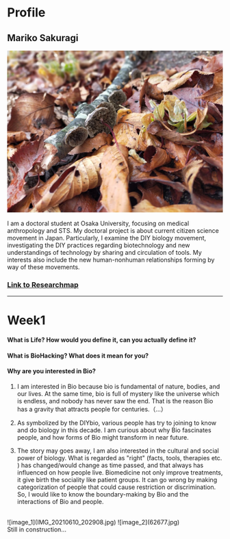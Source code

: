 # Profile

## Mariko Sakuragi

![image_profile](photo/139282151_412049590032179_3432442983651064912_n.jpg)

I am a doctoral student at Osaka University, focusing on medical anthropology and STS. My doctoral project is about current citizen science movement in Japan. Particularly, I examine the DIY biology movement, investigating the DIY practices regarding biotechnology and new understandings of technology by sharing and circulation of tools. My interests also include the new human-nonhuman relationships forming by way of these movements.  
### [Link to Researchmap](https://researchmap.jp/marikosakuragi)  
***
# Week1

#### What is Life? How would you define it, can you actually define it?


#### What is BioHacking? What does it mean for you?


#### Why are you interested in Bio?
1. I am interested in Bio because bio is fundamental of nature, bodies, and our lives. At the same time, bio is full of mystery like the universe which is endless, and nobody has never saw the end. That is the reason Bio has a gravity that attracts people for centuries.（...）

2. As symbolized by the DIYbio, various people has try to joining to know and do biology in this decade. I am curious about why Bio fascinates people, and how forms of Bio might transform in near future.

3. The story may goes away, I am also interested in the cultural and social power of biology. What is regarded as "right" (facts, tools, therapies etc. ) has changed/would change as time passed, and that always has influenced on how people live. Biomedicine not only improve treatments, it give birth the sociality like patient groups. It can go wrong by making categorization of people that could cause restriction or discrimination. So, I would like to know the boundary-making by Bio and the interactions of Bio and people.
<br>
![image_1](IMG_20210610_202908.jpg)
![image_2](62677.jpg)
<br>
Still in construction...
